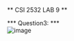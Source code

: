 ** CSI 2532 LAB 9 **

*** Question3: *** </br>
![image](https://user-images.githubusercontent.com/59850587/159375695-8c3df137-6fe5-4ca5-afce-157be2a6a5e8.png)
